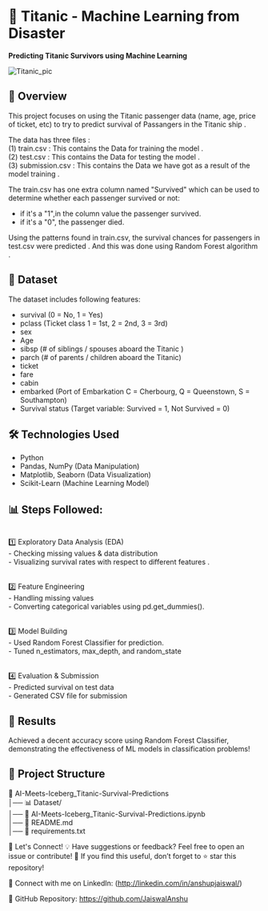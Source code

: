 # 🚢 Titanic - Machine Learning from Disaster
**Predicting Titanic Survivors using Machine Learning**

![Titanic_pic](https://github.com/user-attachments/assets/7e21ba16-54ac-408f-92ec-9c5679e325eb)

## 📌 Overview
This project focuses on using the Titanic passenger data (name, age, price of ticket, etc) to try to predict survival of Passangers in the Titanic ship .

The data has three files :<br>
(1) train.csv : This contains the Data for training the model .<br>
(2) test.csv : This contains the Data for testing the model . <br>
(3) submission.csv : This contains the Data we have got as a result of the model training . 

The train.csv has one extra column named "Survived" which can be used to determine whether each passenger survived or not:

- if it's a "1",in the column value the passenger survived.
- if it's a "0", the passenger died.

Using the patterns found in train.csv, the survival chances for passengers in test.csv were predicted . And this was done using Random Forest algorithm .

## 📂 Dataset
The dataset includes following features:

- survival	(0 = No, 1 = Yes)
- pclass	(Ticket class	1 = 1st, 2 = 2nd, 3 = 3rd)
- sex	
- Age	
- sibsp	   (# of siblings / spouses aboard the Titanic	)
- parch	   (# of parents / children aboard the Titanic)
- ticket	
- fare	
- cabin
- embarked	(Port of Embarkation	C = Cherbourg, Q = Queenstown, S = Southampton)
- Survival status (Target variable: Survived = 1, Not Survived = 0)


## 🛠️ Technologies Used
- Python
- Pandas, NumPy (Data Manipulation)
- Matplotlib, Seaborn (Data Visualization)
- Scikit-Learn (Machine Learning Model)

## 📊 Steps Followed:

<br>1️⃣ Exploratory Data Analysis (EDA)
<br>- Checking missing values & data distribution
<br>- Visualizing survival rates with respect to different features .

<br>2️⃣ Feature Engineering
<br>- Handling missing values
<br>- Converting categorical variables using pd.get_dummies().

<br>3️⃣ Model Building
<br>- Used Random Forest Classifier for prediction.
<br>- Tuned n_estimators, max_depth, and random_state

<br>4️⃣ Evaluation & Submission
<br>- Predicted survival on test data
<br>- Generated CSV file  for submission

## 📌 Results
Achieved a decent accuracy score using Random Forest Classifier, demonstrating the effectiveness of ML models in classification problems!

## 📂 Project Structure
📂 AI-Meets-Iceberg_Titanic-Survival-Predictions  
│── 📊 Dataset/  
│── 📜 AI-Meets-Iceberg_Titanic-Survival-Predictions.ipynb  
│── 📜 README.md  
│── 📜 requirements.txt  

🤝 Let's Connect!
💡 Have suggestions or feedback? Feel free to open an issue or contribute!
🚀 If you find this useful, don’t forget to ⭐ star this repository!

📢 Connect with me on LinkedIn: (http://linkedin.com/in/anshupjaiswal/)

🔗 GitHub Repository: https://github.com/JaiswalAnshu
